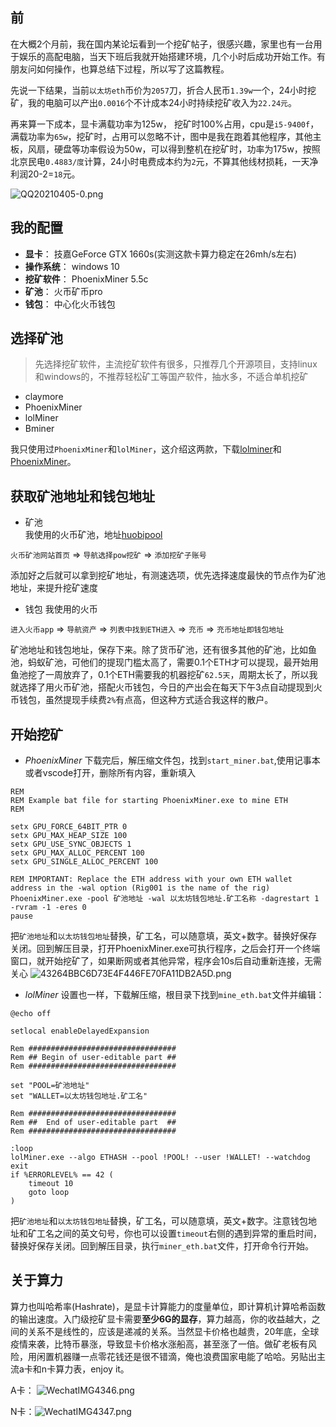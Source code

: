 ## 前

在大概2个月前，我在国内某论坛看到一个挖矿帖子，很感兴趣，家里也有一台用于娱乐的高配电脑，当天下班后我就开始搭建环境，几个小时后成功开始工作。有朋友问如何操作，也算总结下过程，所以写了这篇教程。

先说一下结果，当前`以太坊eth`币价为`2057`刀，折合人民币`1.39w`一个，24小时挖矿，我的电脑可以产出`0.0016`个不计成本24小时持续挖矿收入为`22.24元`。

再来算一下成本，显卡满载功率为125w， 挖矿时100%占用，cpu是`i5-9400f`，满载功率为`65w`，挖矿时，占用可以忽略不计，图中是我在跑着其他程序，其他主板，风扇，硬盘等功率假设为50w，可以得到整机在挖矿时，功率为175w，按照北京民电`0.4883/度`计算，24小时电费成本约为`2`元，不算其他线材损耗，一天净利润20-2=`18`元。

![QQ20210405-0.png](https://i.loli.net/2021/04/05/YA4dIRbSgNVsvKE.png)

## 我的配置
- **显卡**： 技嘉GeForce GTX 1660s(实测这款卡算力稳定在26mh/s左右)
- **操作系统**： windows 10
- **挖矿软件**： PhoenixMiner 5.5c
- **矿池**： 火币矿币pro
- **钱包**： 中心化火币钱包

## 选择矿池
 
>先选择挖矿软件，主流挖矿软件有很多，只推荐几个开源项目，支持linux和windows的，不推荐轻松矿工等国产软件，抽水多，不适合单机挖矿
   
- claymore
- PhoenixMiner
- lolMiner
- Bminer

我只使用过`PhoenixMiner`和`lolMiner`，这介绍这两款，下载[lolminer](https://github.com/Lolliedieb/lolMiner-releases/releases)和[PhoenixMiner](https://phoenixminer.org/)。  

## 获取矿池地址和钱包地址
 - 矿池   
 我使用的火币矿池，地址[huobipool](https://www.huobipool.com/)  
 
 `火币矿池网站首页` => `导航选择pow挖矿` => `添加挖矿子账号`
 
 添加好之后就可以拿到挖矿地址，有测速选项，优先选择速度最快的节点作为矿池地址，来提升挖矿速度    
 
 - 钱包
 我使用的火币  
 
 `进入火币app` => `导航资产` => `列表中找到ETH进入` => `充币` => `充币地址即钱包地址`
 
矿池地址和钱包地址，保存下来。除了货币矿池，还有很多其他的矿池，比如鱼池，蚂蚁矿池，可他们的提现门槛太高了，需要0.1个ETH才可以提现，最开始用鱼池挖了一周放弃了，0.1个ETH需要我的机器挖矿`62.5天`，周期太长了，所以我就选择了用火币矿池，搭配火币钱包，今日的产出会在每天下午3点自动提现到火币钱包，虽然提现手续费`2%`有点高，但这种方式适合我这样的散户。

## 开始挖矿
 - *PhoenixMiner*
	下载完后，解压缩文件包，找到`start_miner.bat`,使用记事本或者vscode打开，删除所有内容，重新填入  
	
```
REMREM Example bat file for starting PhoenixMiner.exe to mine ETHREMsetx GPU_FORCE_64BIT_PTR 0setx GPU_MAX_HEAP_SIZE 100setx GPU_USE_SYNC_OBJECTS 1setx GPU_MAX_ALLOC_PERCENT 100setx GPU_SINGLE_ALLOC_PERCENT 100REM IMPORTANT: Replace the ETH address with your own ETH wallet address in the -wal option (Rig001 is the name of the rig)PhoenixMiner.exe -pool 矿池地址 -wal 以太坊钱包地址.矿工名称 -dagrestart 1 -rvram -1 -eres 0pause
```  

把`矿池地址`和`以太坊钱包地址`替换，矿工名，可以随意填，英文+数字。替换好保存关闭。回到解压目录，打开PhoenixMiner.exe可执行程序，之后会打开一个终端窗口，就开始挖矿了，如果断网或者其他异常，程序会10s后自动重新连接，无需关心
![43264BBC6D73E4F446FE70FA11DB2A5D.png](https://i.loli.net/2021/04/05/grXvl26PoEtMFpa.png)

 - *lolMiner*
 	设置也一样，下载解压缩，根目录下找到`mine_eth.bat`文件并编辑：
 	
```
@echo offsetlocal enableDelayedExpansionRem #################################Rem ## Begin of user-editable part ##Rem #################################set "POOL=矿池地址"set "WALLET=以太坊钱包地址.矿工名"										Rem #################################Rem ##  End of user-editable part  ##Rem #################################:looplolMiner.exe --algo ETHASH --pool !POOL! --user !WALLET! --watchdog exitif %ERRORLEVEL% == 42 (	timeout 10	goto loop)
```
把`矿池地址`和`以太坊钱包地址`替换，矿工名，可以随意填，英文+数字。注意钱包地址和矿工名之间的英文句号，你也可以设置`timeout`右侧的遇到异常的重启时间，替换好保存关闭。回到解压目录，执行`miner_eth.bat`文件，打开命令行开始。

## 关于算力
算力也叫哈希率(Hashrate)，是显卡计算能力的度量单位，即计算机计算哈希函数的输出速度。入门级挖矿显卡需要**至少6G的显存**，算力越高，你的收益越大，之间的关系不是线性的，应该是递减的关系。当然显卡价格也越贵，20年底，全球疫情来袭，比特币暴涨，导致显卡价格水涨船高，甚至涨了一倍。做矿老板有风险，用闲置机器赚一点零花钱还是很不错滴，俺也浪费国家电能了哈哈。另贴出主流a卡和n卡算力表，enjoy it。

A卡：
![WechatIMG4346.png](https://i.loli.net/2021/04/05/ZD6ML8tjkGXdeWf.png)

N卡：![WechatIMG4347.png](https://i.loli.net/2021/04/05/rhvAF538ynVWtlY.png)



  